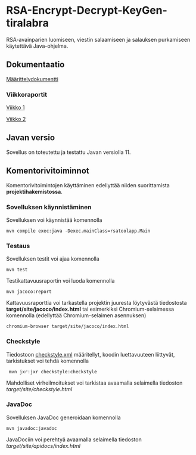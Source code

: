 # RSA-Encrypt-Decrypt-KeyGen-tiralabra

RSA-avainparien luomiseen, viestin salaamiseen ja salauksen purkamiseen käytettävä Java-ohjelma.

## Dokumentaatio
[Määrittelydokumentti](https://github.com/asianomainen/RSA-Encrypt-Decrypt-KeyGen-tiralabra/blob/main/dokumentaatio/maarittelydokumentti.md)

### Viikkoraportit
[Viikko 1](https://github.com/asianomainen/RSA-Encrypt-Decrypt-KeyGen-tiralabra/blob/main/dokumentaatio/viikkoraportti_vk1.md)

[Viikko 2](https://github.com/asianomainen/RSA-Encrypt-Decrypt-KeyGen-tiralabra/blob/main/dokumentaatio/viikkoraportti_vk2.md)

## Javan versio

Sovellus on toteutettu ja testattu Javan versiolla 11.

## Komentorivitoiminnot

Komentorivitoimintojen käyttäminen edellyttää niiden suorittamista **projektihakemistossa**.

### Sovelluksen käynnistäminen

Sovelluksen voi käynnistää komennolla

```
mvn compile exec:java -Dexec.mainClass=rsatoolapp.Main
```

### Testaus

Sovelluksen testit voi ajaa komennolla

```
mvn test
```

Testikattavuusraportin voi luoda komennolla

```
mvn jacoco:report
```

Kattavuusraporttia voi tarkastella projektin juuresta löytyvästä tiedostosta **target/site/jacoco/index.html** tai esimerkiksi Chromium-selaimessa komennolla (edellyttää Chromium-selaimen asennuksen)

```
chromium-browser target/site/jacoco/index.html
```

### Checkstyle

Tiedostoon [checkstyle.xml](https://github.com/asianomainen/RSA-Encrypt-Decrypt-KeyGen-tiralabra/blob/main/RSAtool/checkstyle.xml) määritellyt, koodin luettavuuteen liittyvät, tarkistukset voi tehdä komennolla

```
 mvn jxr:jxr checkstyle:checkstyle
```

Mahdolliset virheilmoitukset voi tarkistaa avaamalla selaimella tiedoston _target/site/checkstyle.html_


### JavaDoc

Sovelluksen JavaDoc generoidaan komennolla

```
mvn javadoc:javadoc
```

JavaDociin voi perehtyä avaamalla selaimella tiedoston _target/site/apidocs/index.html_
